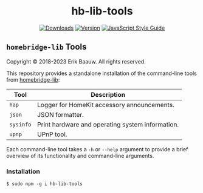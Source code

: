 <span align="center">

# hb-lib-tools
[![Downloads](https://img.shields.io/npm/dt/hb-lib-tools.svg)](https://www.npmjs.com/package/hb-lib-tools)
[![Version](https://img.shields.io/npm/v/hb-lib-tools.svg)](https://www.npmjs.com/package/hb-lib-tools)
[![JavaScript Style Guide](https://img.shields.io/badge/code_style-standard-brightgreen.svg)](https://standardjs.com)

</span>

## `homebridge-lib` Tools
Copyright © 2018-2023 Erik Baauw. All rights reserved.

This repository provides a standalone installation of the command-line tools from [homebridge-lib](https://github.com/ebaauw/homebridge-lib):

Tool      | Description
--------- | -----------
`hap`     | Logger for HomeKit accessory announcements.
`json`    | JSON formatter.
`sysinfo` | Print hardware and operating system information.
`upnp`    | UPnP tool.

Each command-line tool takes a `-h` or `--help` argument to provide a brief overview of its functionality and command-line arguments.

### Installation
```
$ sudo npm -g i hb-lib-tools
```
